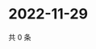 # 2022-11-29

共 0 条

<!-- BEGIN WEIBO -->
<!-- 最后更新时间 Tue Nov 29 2022 03:00:46 GMT+0800 (China Standard Time) -->

<!-- END WEIBO -->
